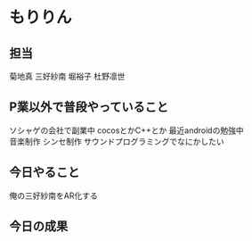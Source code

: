 # もりりん

## 担当
菊地真
三好紗南
堀裕子
杜野凛世

## P業以外で普段やっていること
ソシャゲの会社で副業中 cocosとかC++とか 最近androidの勉強中  
音楽制作 シンセ制作 サウンドプログラミングでなにかしたい

## 今日やること
俺の三好紗南をAR化する

## 今日の成果
